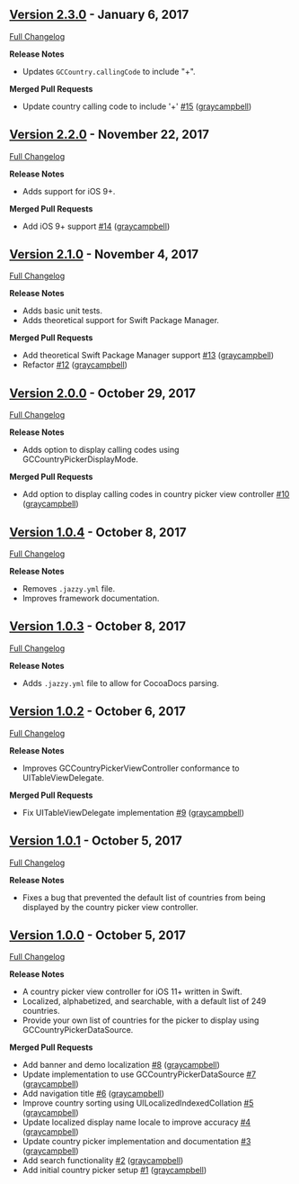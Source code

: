 
## [Version 2.3.0](https://github.com/graycampbell/GCCountryPicker/tree/2.3.0) - January 6, 2017

[Full Changelog](https://github.com/graycampbell/GCCountryPicker/compare/2.2.0...2.3.0)

**Release Notes**

- Updates `GCCountry.callingCode` to include "+".

**Merged Pull Requests**

- Update country calling code to include '+' [\#15](https://github.com/graycampbell/GCCountryPicker/pull/15) ([graycampbell](https://github.com/graycampbell))

## [Version 2.2.0](https://github.com/graycampbell/GCCountryPicker/tree/2.2.0) - November 22, 2017

[Full Changelog](https://github.com/graycampbell/GCCountryPicker/compare/2.1.0...2.2.0)

**Release Notes**

- Adds support for iOS 9+.

**Merged Pull Requests**

- Add iOS 9+ support [\#14](https://github.com/graycampbell/GCCountryPicker/pull/14) ([graycampbell](https://github.com/graycampbell))

## [Version 2.1.0](https://github.com/graycampbell/GCCountryPicker/tree/2.1.0) - November 4, 2017

[Full Changelog](https://github.com/graycampbell/GCCountryPicker/compare/2.0.0...2.1.0)

**Release Notes**

- Adds basic unit tests.
- Adds theoretical support for Swift Package Manager.

**Merged Pull Requests**

- Add theoretical Swift Package Manager support [\#13](https://github.com/graycampbell/GCCountryPicker/pull/13) ([graycampbell](https://github.com/graycampbell))
- Refactor [\#12](https://github.com/graycampbell/GCCountryPicker/pull/12) ([graycampbell](https://github.com/graycampbell))

## [Version 2.0.0](https://github.com/graycampbell/GCCountryPicker/tree/2.0.0) - October 29, 2017

[Full Changelog](https://github.com/graycampbell/GCCountryPicker/compare/1.0.4...2.0.0)

**Release Notes**

- Adds option to display calling codes using GCCountryPickerDisplayMode.

**Merged Pull Requests**

- Add option to display calling codes in country picker view controller [\#10](https://github.com/graycampbell/GCCountryPicker/pull/10) ([graycampbell](https://github.com/graycampbell))

## [Version 1.0.4](https://github.com/graycampbell/GCCountryPicker/tree/1.0.4) - October 8, 2017

[Full Changelog](https://github.com/graycampbell/GCCountryPicker/compare/1.0.3...1.0.4)

**Release Notes**

- Removes `.jazzy.yml` file.
- Improves framework documentation.

## [Version 1.0.3](https://github.com/graycampbell/GCCountryPicker/tree/1.0.3) - October 8, 2017

[Full Changelog](https://github.com/graycampbell/GCCountryPicker/compare/1.0.2...1.0.3)

**Release Notes**

- Adds `.jazzy.yml` file to allow for CocoaDocs parsing.

## [Version 1.0.2](https://github.com/graycampbell/GCCountryPicker/tree/1.0.2) - October 6, 2017

[Full Changelog](https://github.com/graycampbell/GCCountryPicker/compare/1.0.1...1.0.2)

**Release Notes**

- Improves GCCountryPickerViewController conformance to UITableViewDelegate.

**Merged Pull Requests**

- Fix UITableViewDelegate implementation [\#9](https://github.com/graycampbell/GCCountryPicker/pull/9) ([graycampbell](https://github.com/graycampbell))

## [Version 1.0.1](https://github.com/graycampbell/GCCountryPicker/tree/1.0.1) - October 5, 2017

[Full Changelog](https://github.com/graycampbell/GCCountryPicker/compare/1.0.0...1.0.1)

**Release Notes**

- Fixes a bug that prevented the default list of countries from being displayed by the country picker view controller.

## [Version 1.0.0](https://github.com/graycampbell/GCCountryPicker/tree/1.0.0) - October 5, 2017

[Full Changelog](https://github.com/graycampbell/GCCountryPicker/compare/ce99cec...1.0.0)

**Release Notes**

- A country picker view controller for iOS 11+ written in Swift.
- Localized, alphabetized, and searchable, with a default list of 249 countries.
- Provide your own list of countries for the picker to display using GCCountryPickerDataSource.

**Merged Pull Requests**

- Add banner and demo localization [\#8](https://github.com/graycampbell/GCCountryPicker/pull/8) ([graycampbell](https://github.com/graycampbell))
- Update implementation to use GCCountryPickerDataSource [\#7](https://github.com/graycampbell/GCCountryPicker/pull/7) ([graycampbell](https://github.com/graycampbell))
- Add navigation title [\#6](https://github.com/graycampbell/GCCountryPicker/pull/6) ([graycampbell](https://github.com/graycampbell))
- Improve country sorting using UILocalizedIndexedCollation [\#5](https://github.com/graycampbell/GCCountryPicker/pull/5) ([graycampbell](https://github.com/graycampbell))
- Update localized display name locale to improve accuracy [\#4](https://github.com/graycampbell/GCCountryPicker/pull/4) ([graycampbell](https://github.com/graycampbell))
- Update country picker implementation and documentation [\#3](https://github.com/graycampbell/GCCountryPicker/pull/3) ([graycampbell](https://github.com/graycampbell))
- Add search functionality [\#2](https://github.com/graycampbell/GCCountryPicker/pull/2) ([graycampbell](https://github.com/graycampbell))
- Add initial country picker setup [\#1](https://github.com/graycampbell/GCCountryPicker/pull/1) ([graycampbell](https://github.com/graycampbell))

